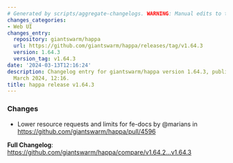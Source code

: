 ```yaml
---
# Generated by scripts/aggregate-changelogs. WARNING: Manual edits to this files will be overwritten.
changes_categories:
- Web UI
changes_entry:
  repository: giantswarm/happa
  url: https://github.com/giantswarm/happa/releases/tag/v1.64.3
  version: 1.64.3
  version_tag: v1.64.3
date: '2024-03-13T12:16:24'
description: Changelog entry for giantswarm/happa version 1.64.3, published on 13
  March 2024, 12:16.
title: happa release v1.64.3
---
```


### Changes

* Lower resource requests and limits for fe-docs by @marians in https://github.com/giantswarm/happa/pull/4596

**Full Changelog**: https://github.com/giantswarm/happa/compare/v1.64.2...v1.64.3

